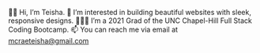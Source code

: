 👋🏾  Hi, I’m Teisha.
👀  I’m interested in building beautiful websites with sleek, responsive designs.
👩🏾‍💻  I’m a 2021 Grad of the UNC Chapel-Hill Full Stack Coding Bootcamp.
📫  You can reach me via email at mcraeteisha@gmail.com

<!---
mcraeteisha/mcraeteisha is a ✨ special ✨ repository because its `README.md` (this file) appears on your GitHub profile.
You can click the Preview link to take a look at your changes.
--->
